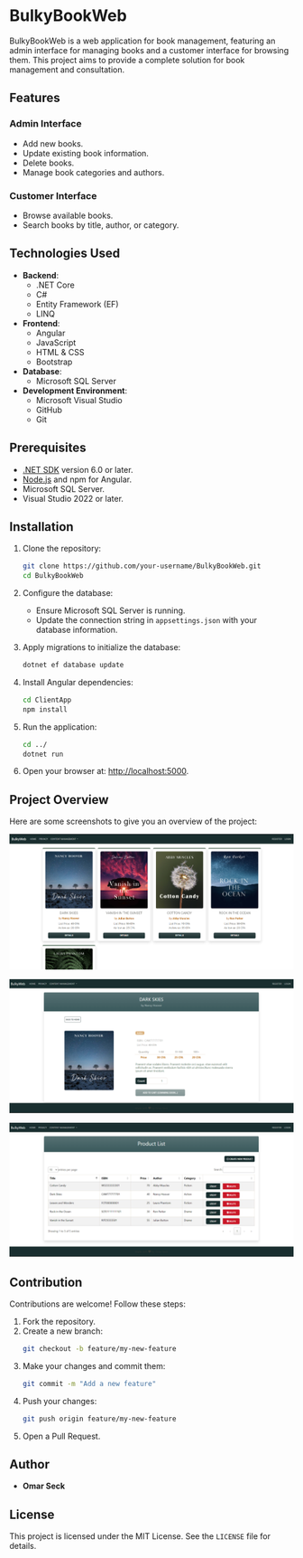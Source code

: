 # BulkyBookWeb

BulkyBookWeb is a web application for book management, featuring an admin interface for managing books and a customer interface for browsing them. This project aims to provide a complete solution for book management and consultation.

## Features

### Admin Interface
- Add new books.
- Update existing book information.
- Delete books.
- Manage book categories and authors.

### Customer Interface
- Browse available books.
- Search books by title, author, or category.

## Technologies Used

- **Backend**:
  - .NET Core
  - C#
  - Entity Framework (EF)
  - LINQ
- **Frontend**:
  - Angular
  - JavaScript
  - HTML & CSS
  - Bootstrap
- **Database**:
  - Microsoft SQL Server
- **Development Environment**:
  - Microsoft Visual Studio
  - GitHub
  - Git

## Prerequisites

- [.NET SDK](https://dotnet.microsoft.com/download) version 6.0 or later.
- [Node.js](https://nodejs.org/) and npm for Angular.
- Microsoft SQL Server.
- Visual Studio 2022 or later.

## Installation

1. Clone the repository:
   ```bash
   git clone https://github.com/your-username/BulkyBookWeb.git
   cd BulkyBookWeb
   ```

2. Configure the database:
   - Ensure Microsoft SQL Server is running.
   - Update the connection string in `appsettings.json` with your database information.

3. Apply migrations to initialize the database:
   ```bash
   dotnet ef database update
   ```

4. Install Angular dependencies:
   ```bash
   cd ClientApp
   npm install
   ```

5. Run the application:
   ```bash
   cd ../
   dotnet run
   ```

6. Open your browser at: [http://localhost:5000](http://localhost:5000).

## Project Overview

Here are some screenshots to give you an overview of the project:

![Aperçu du formulaire de contact](./screenshot3.png)

![Aperçu du formulaire de contact](./screenshot1.png)

![Aperçu du formulaire de contact](./screenshot2.png)

## Contribution

Contributions are welcome! Follow these steps:

1. Fork the repository.
2. Create a new branch:
   ```bash
   git checkout -b feature/my-new-feature
   ```
3. Make your changes and commit them:
   ```bash
   git commit -m "Add a new feature"
   ```
4. Push your changes:
   ```bash
   git push origin feature/my-new-feature
   ```
5. Open a Pull Request.

## Author

- **Omar Seck**

## License

This project is licensed under the MIT License. See the `LICENSE` file for details.
